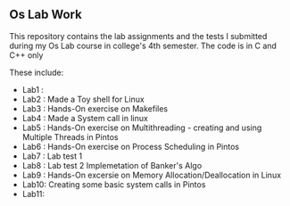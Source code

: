 ## Os Lab Work ##
This repository contains the lab assignments and the tests I submitted during my Os Lab course in college's 4th semester. The code is in C and C++ only


These include: 
* Lab1 : 
* Lab2 : Made a Toy shell for Linux
* Lab3 : Hands-On exercise on Makefiles
* Lab4 : Made a System call in linux
* Lab5 : Hands-On exercise on Multithreading - creating and using Multiple Threads in Pintos
* Lab6 : Hands-On exercise on Process Scheduling in Pintos
* Lab7 : Lab test 1
* Lab8 : Lab test 2 Implemetation of Banker's Algo
* Lab9 : Hands-On excersie on Memory Allocation/Deallocation in Linux
* Lab10: Creating some basic system calls in Pintos
* Lab11: 
 
